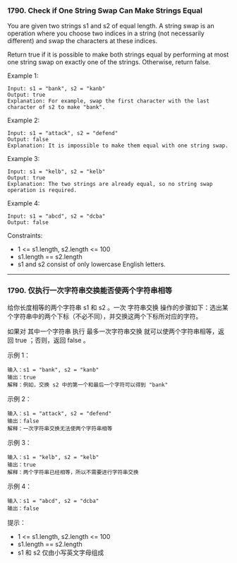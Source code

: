 ### 1790. Check if One String Swap Can Make Strings Equal
You are given two strings s1 and s2 of equal length. A string swap is an operation where you choose two indices in a string (not necessarily different) and swap the characters at these indices.

Return true if it is possible to make both strings equal by performing at most one string swap on exactly one of the strings. Otherwise, return false.



Example 1:

	Input: s1 = "bank", s2 = "kanb"
	Output: true
	Explanation: For example, swap the first character with the last character of s2 to make "bank".

Example 2:

	Input: s1 = "attack", s2 = "defend"
	Output: false
	Explanation: It is impossible to make them equal with one string swap.

Example 3:

	Input: s1 = "kelb", s2 = "kelb"
	Output: true
	Explanation: The two strings are already equal, so no string swap operation is required.

Example 4:

	Input: s1 = "abcd", s2 = "dcba"
	Output: false



Constraints:

* 1 <= s1.length, s2.length <= 100
* s1.length == s2.length
* s1 and s2 consist of only lowercase English letters.

----

### 1790. 仅执行一次字符串交换能否使两个字符串相等

给你长度相等的两个字符串 s1 和 s2 。一次 字符串交换 操作的步骤如下：选出某个字符串中的两个下标（不必不同），并交换这两个下标所对应的字符。

如果对 其中一个字符串 执行 最多一次字符串交换 就可以使两个字符串相等，返回 true ；否则，返回 false 。



示例 1：

	输入：s1 = "bank", s2 = "kanb"
	输出：true
	解释：例如，交换 s2 中的第一个和最后一个字符可以得到 "bank"

示例 2：

	输入：s1 = "attack", s2 = "defend"
	输出：false
	解释：一次字符串交换无法使两个字符串相等

示例 3：

	输入：s1 = "kelb", s2 = "kelb"
	输出：true
	解释：两个字符串已经相等，所以不需要进行字符串交换

示例 4：

	输入：s1 = "abcd", s2 = "dcba"
	输出：false



提示：

* 1 <= s1.length, s2.length <= 100
* s1.length == s2.length
* s1 和 s2 仅由小写英文字母组成

